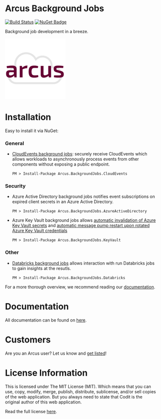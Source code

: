 # Arcus Background Jobs

[![Build Status](https://dev.azure.com/codit/Arcus/_apis/build/status/Commit%20builds/CI%20-%20Arcus.BackgroundJobs?branchName=master)](https://dev.azure.com/codit/Arcus/_build/latest?definitionId=794&branchName=master)
[![NuGet Badge](https://buildstats.info/nuget/Arcus.BackgroundJobs.CloudEvents?includePreReleases=true)](https://www.nuget.org/packages/Arcus.BackgroundJobs.CloudEvents/)

Background job development in a breeze.

![Arcus](https://raw.githubusercontent.com/arcus-azure/arcus/master/media/arcus.png)

# Installation
Easy to install it via NuGet:

### General
  - [CloudEvents background jobs](https://background-jobs.arcus-azure.net/Features/General/receive-cloudevents-job): securely receive CloudEvents which allows workloads to asynchronously process events from other components without exposing a public endpoint.
    ```shell
    PM > Install-Package Arcus.BackgroundJobs.CloudEvents
    ```
### Security
  - Azure Active Directory background jobs notifies event subscriptions on expired client secrets in an Azure Active Directory.
    ```shell
    PM > Install-Package Arcus.BackgroundJobs.AzureActiveDirectory
    ```
  - Azure Key Vault background jobs allows [automatic invalidation of Azure Key Vault secrets](https://background-jobs.arcus-azure.net/Features/Security/auto-invalidate-secrets) and [automatic message pump restart upon rotated Azure Key Vault credentials](https://background-jobs.arcus-azure.net/Features/Security/auto-restart-servicebus-messagepump-on-rotated-credentials)
    ```shell
    PM > Install-Package Arcus.BackgroundJobs.KeyVault
    ```
### Other
  - [Databricks background jobs](https://background-jobs.arcus-azure.net/Features/Databricks/gain-insights) allows interaction with run Databricks jobs to gain insights at the resutls.
    ```shell
    PM > Install-Package Arcus.BackgroundJobs.Databricks
    ```

For a more thorough overview, we recommend reading our [documentation](#documentation).

# Documentation
All documentation can be found on [here](https://background-jobs.arcus-azure.net/).

# Customers
Are you an Arcus user? Let us know and [get listed](https://bit.ly/become-a-listed-arcus-user)!

# License Information
This is licensed under The MIT License (MIT). Which means that you can use, copy, modify, merge, publish, distribute, sublicense, and/or sell copies of the web application. But you always need to state that Codit is the original author of this web application.

Read the full license [here](https://github.com/arcus-azure/arcus.backgroundjobs/blob/master/LICENSE).
